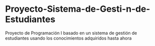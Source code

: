 # Proyecto-Sistema-de-Gesti-n-de-Estudiantes
Proyecto de Programación I basado en un sistema de gestión de estudiantes usando los conocimientos adquiridos hasta ahora 
